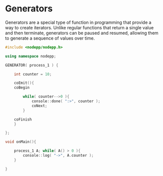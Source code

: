 # Generators

Generators are a special type of function in programming that provide a way to create iterators. Unlike regular functions that return a single value and then terminate, generators can be paused and resumed, allowing them to generate a sequence of values over time.

```cpp
#include <nodepp/nodepp.h>

using namespace nodepp;

GENERATOR( process_1 ) {

    int counter = 10;

    coEmit(){
    coBegin

        while( counter-->0 ){
            console::done( ":>", counter );
            coNext;
        }

    coFinish
    }

};

void onMain(){

    process_1 A; while( A() > 0 ){
        console::log( "->", A.counter );
    }

}
```
